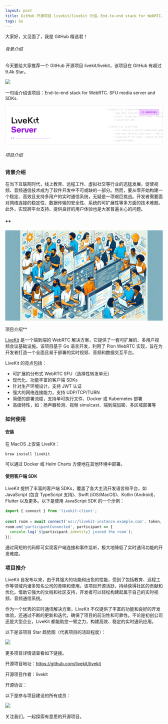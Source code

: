 ```yaml
---
layout: post
title: GitHub 开源项目 livekit/livekit 介绍，End-to-end stack for WebRTC. SFU media server and SDKs.
tags: Go
---
```


大家好，又见面了，我是 GitHub 精选君！

###### 背景介绍

今天要给大家推荐一个 GitHub 开源项目 livekit/livekit，该项目在 GitHub 有超过 9.4k Star。

![](https://stats.deeptrain.net/repo/livekit/livekit/?theme=light)

一句话介绍该项目：End-to-end stack for WebRTC. SFU media server and SDKs.




![](https://raw.githubusercontent.com/livekit/livekit/main/.github/banner_light.png)


###### 项目介绍

### **背景介绍**

在当下互联网时代，线上教育、远程工作、虚拟社交等行业的迅猛发展，促使视频、音频通信技术成为了软件开发中不可或缺的一部分。然而，要从零开始构建一个稳定、高效且支持多用户的实时通信系统，无疑是一项艰巨挑战。开发者需要面对网络连接的稳定性、数据传输的安全性、系统的可扩展性等多方面的技术难题。此外，实现跨平台支持、提供良好的用户体验也是大家普遍关心的问题。

### **

![](https://raw.githubusercontent.com/ZhuPeng/pic/master/mac/compress_tmp-bf4cc900e946298d3ec706b73f9f471d.png)

项目介绍**

[LiveKit](https://github.com/livekit/livekit) 是一个端到端的 WebRTC 解决方案，它提供了一套可扩展的、多用户视频会议基础设施。该项目基于 Go 语言开发，利用了 Pion WebRTC 实现，旨在为开发者打造一个全面且易于部署的实时视频、音频和数据交互平台。

LiveKit 的亮点包括：
- 可扩展的分布式 WebRTC SFU（选择性转发单元）
- 现代化、功能丰富的客户端 SDKs
- 针对生产环境设计，支持 JWT 认证
- 强大的网络连接能力，支持 UDP/TCP/TURN
- 简便的部署流程，支持单可执行文件、Docker 或 Kubernetes 部署
- 高级特性，如：扬声器检测、视频 simulcast、端到端加密、多区域部署等

### **如何使用**

#### **安装**

在 MacOS 上安装 LiveKit：

```shell
brew install livekit
```

可以通过 Docker 或 Helm Charts 方便地在其他环境中部署。

#### **使用客户端 SDK**

LiveKit 提供了丰富的客户端 SDKs，覆盖了各大主流开发语言和平台，如 JavaScript (包含 TypeScript 支持)、Swift (iOS/MacOS)、Kotlin (Android)、Flutter 以及更多。以下是使用 JavaScript SDK 的一个示例：

```javascript
import { connect } from 'livekit-client';

const room = await connect('ws://livekit-instance.example.com', token, options);
room.on('participantConnected', participant => {
  console.log(`${participant.identity} joined the room`);
});
```

通过简短的代码即可实现客户端连接和事件监听，极大地降低了实时通讯功能的开发难度。

### **项目推介**

LiveKit 自发布以来，由于其强大的功能和出色的性能，受到了包括教育、远程工作等领域内诸多知名公司的青睐和使用。该项目开源活跃，持续获得社区的贡献和优化。借助它强大的文档和社区支持，开发者可以轻松构建起属于自己的实时视频、音频通信系统。

作为一个优秀的实时通讯解决方案，LiveKit 不仅提供了丰富的功能和良好的开发体验，还通过不断的更新和迭代，确保了项目的前沿性和可靠性。不论是初创公司还是大型企业，LiveKit 都能助您一臂之力，构建高效、稳定的实时通讯应用。

以下是该项目 Star 趋势图（代表项目的活跃程度）：

![](https://api.star-history.com/svg?repos=livekit/livekit&type=Timeline)

更多项目详情请查看如下链接。

开源项目地址：https://github.com/livekit/livekit 

开源项目作者：livekit

开源协议：

以下是参与项目建设的所有成员：

![](https://contrib.rocks/image?repo=livekit/livekit)

关注我们，一起探索有意思的开源项目。

